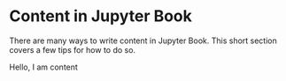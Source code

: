 Content in Jupyter Book
=======================

There are many ways to write content in Jupyter Book. This short section
covers a few tips for how to do so.

Hello, I am content